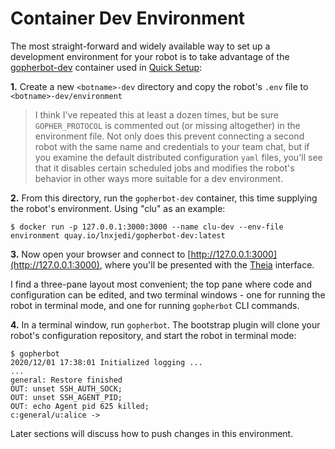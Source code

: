 # Container Dev Environment

The most straight-forward and widely available way to set up a development environment for your robot is to take advantage of the [gopherbot-dev](https://quay.io/repository/lnxjedi/gopherbot-dev?tab=info) container used in [Quick Setup](../botsetup/Plugin.md):

**1.** Create a new `<botname>-dev` directory and copy the robot's `.env` file to `<botname>-dev/environment`
> I think I've repeated this at least a dozen times, but be sure `GOPHER_PROTOCOL` is commented out (or missing altogether) in the environment file. Not only does this prevent connecting a second robot with the same name and credentials to your team chat, but if you examine the default distributed configuration `yaml` files, you'll see that it disables certain scheduled jobs and modifies the robot's behavior in other ways more suitable for a dev environment.

**2.** From this directory, run the `gopherbot-dev` container, this time supplying the robot's environment. Using "clu" as an example:
```
$ docker run -p 127.0.0.1:3000:3000 --name clu-dev --env-file environment quay.io/lnxjedi/gopherbot-dev:latest
```

**3.** Now open your browser and connect to [http://127.0.0.1:3000](http://127.0.0.1:3000), where you'll be presented with the [Theia](https://github.com/eclipse-theia/theia) interface.

I find a three-pane layout most convenient; the top pane where code and configuration can be edited, and two terminal windows - one for running the robot in terminal mode, and one for running `gopherbot` CLI commands.

**4.** In a terminal window, run `gopherbot`. The bootstrap plugin will clone your robot's configuration repository, and start the robot in terminal mode:
```
$ gopherbot
2020/12/01 17:38:01 Initialized logging ...
...
general: Restore finished
OUT: unset SSH_AUTH_SOCK;
OUT: unset SSH_AGENT_PID;
OUT: echo Agent pid 625 killed;
c:general/u:alice ->
```

Later sections will discuss how to push changes in this environment.
